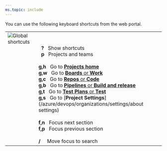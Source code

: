 ```yaml
---
ms.topic: include
---
```



<a id="global-shortcuts"></a>

You can use the following keyboard shortcuts from the web portal.

<table>
<tbody valign="top">
<tr>
<td><img src="/azure/devops/_shared/media/keyboard-shortcuts/global-shortcuts.png" alt="Global shortcuts"/></td>
<td>
<br/>
<br/>
&nbsp;&nbsp;<strong>?</strong>&nbsp;&nbsp;&nbsp;Show shortcuts<br/>
&nbsp;&nbsp;<strong>p</strong>&nbsp;&nbsp;&nbsp;Projects and teams<br/>
<br/>
<strong>g,h</strong>&nbsp;&nbsp;&nbsp;Go to <a href="/azure/devops/project/navigation/go-to-project-repo" data-raw-source="[**Projects home**](/azure/devops/project/navigation/go-to-project-repo)"><strong>Projects home</strong></a><br/>
<strong>g,w</strong>&nbsp;&nbsp;&nbsp;Go to <a href="/azure/devops/boards/get-started/what-is-azure-boards" data-raw-source="[**Boards** or **Work**](/azure/devops/boards/get-started/what-is-azure-boards)"><strong>Boards</strong> or <strong>Work</strong></a><br/>
<strong>g,c</strong>&nbsp;&nbsp;&nbsp;Go to <a href="/azure/devops/repos/git/overview" data-raw-source="[**Repos** or **Code**](/azure/devops/repos/git/overview)"><strong>Repos</strong> or <strong>Code</strong></a><br/>
<strong>g,b</strong>&nbsp;&nbsp;&nbsp;Go to <a href="/azure/devops/pipelines/overview" data-raw-source="[**Pipelines** or **Build and release**](/azure/devops/pipelines/overview)"><strong>Pipelines</strong> or <strong>Build and release</strong></a><br/>
<strong>g,t</strong>&nbsp;&nbsp;&nbsp;Go to <a href="/azure/devops/test/index" data-raw-source="[**Test Plans** or **Test**](/azure/devops/test/index)"><strong>Test Plans</strong> or <strong>Test</strong></a><br/>
<strong>g,s</strong>&nbsp;&nbsp;&nbsp;Go to [<strong>Project Settings</strong>](/azure/devops/organizations/settings/about settings)<br/>

<br/>
<strong>f,n</strong>&nbsp;&nbsp;&nbsp;Focus next section<br/>
<strong>f,p</strong>&nbsp;&nbsp;&nbsp;Focus previous section<br/>
<br/>
<strong>/</strong>&nbsp;&nbsp;&nbsp;&nbsp;&nbsp;Move focus to search<br/>
</td>
</tr>
</tbody>
</table>
 